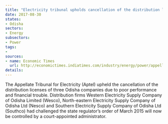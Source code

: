 ```yaml
---
title: "Electricity tribunal upholds cancellation of the distribution licenses of three Odisha companies"
date: 2017-08-30
states:
- Odisha
sectors:
- Energy
subsectors:
- Power
tags:
- 
sources:
- name: Economic Times
  url: http://economictimes.indiatimes.com/industry/energy/power/appellate-tribunal-for-electricity-upholds-cancellation-of-licences-of-3-odisha-discoms/articleshow/60166099.cms
details:
---
```


The Appellate Tribunal for Electricity (Aptel) upheld the cancellation of the distribution licenses of three Odisha companies due to poor performance and financial trouble. Distribution firms Western Electricity Supply Company of Odisha Limited (Wesco), North-eastern Electricity Supply Company of Odisha Ltd (Nesco) and Southern Electricity Supply Company of Odisha Ltd (Southco) had challenged the state regulator’s order of March 2015 will now be controlled by a court-appointed administrator. 
